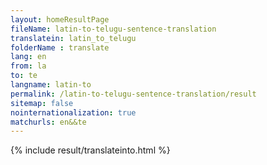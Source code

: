 ```yaml
---
layout: homeResultPage
fileName: latin-to-telugu-sentence-translation
translatein: latin_to_telugu
folderName : translate
lang: en
from: la
to: te
langname: latin-to
permalink: /latin-to-telugu-sentence-translation/result
sitemap: false
nointernationalization: true
matchurls: en&&te
---
```

{% include result/translateinto.html %}

<script src="/js/result/translation.js" data-foldername="{{page.folderName}}" data-lang="{{page.lang}}"></script>
